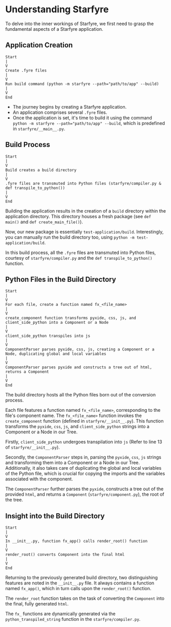 # Understanding Starfyre

To delve into the inner workings of Starfyre, we first need to grasp the fundamental aspects of a Starfyre application.

## Application Creation
```
Start
|
V
Create .fyre files
|
V
Run build command (python -m starfyre --path="path/to/app" --build)
|
V
End
```

- The journey begins by creating a Starfyre application.
- An application comprises several `.fyre` files.
- Once the application is set, it's time to build it using the command `python -m starfyre --path="path/to/app" --build`, which is predefined in `starfyre/__main__.py`.

## Build Process
```
Start
|
V
Build creates a build directory
|
V
.fyre files are transmuted into Python files (starfyre/compiler.py & def transpile_to_python())
|
V
End
```

Building the application results in the creation of a `build` directory within the application directory. This directory houses a fresh package (see `def main()` and `def create_main_file()`).

Now, our new package is essentially `test-application/build`. Interestingly, you can manually run the build directory too, using `python -m test-application/build`.

In this build process, all the `.fyre` files are transmuted into Python files, courtesy of `starfyre/compiler.py` and the `def transpile_to_python()` function.

## Python Files in the Build Directory
```
Start
|
V
For each file, create a function named fx_<file_name>
|
V
create_component function transforms pyxide, css, js, and client_side_python into a Component or a Node
|
V
client_side_python transpiles into js
|
V
ComponentParser parses pyxide, css, js, creating a Component or a Node, duplicating global and local variables
|
V
ComponentParser parses pyxide and constructs a tree out of html, returns a Component
|
V
End
```

The build directory hosts all the Python files born out of the conversion process.

Each file features a function named `fx_<file_name>`, corresponding to the file's component name. The `fx_<file_name>` function invokes the `create_component` function (defined in `starfyre/__init__.py`). This function transforms the `pyxide`, `css`, `js`, and `client_side_python` strings into a Component or a Node in our Tree.

Firstly, `client_side_python` undergoes transpilation into `js` (Refer to line 13 of `starfyre/__init__.py`).

Secondly, the `ComponentParser` steps in, parsing the `pyxide`, `css`, `js` strings and transforming them into a Component or a Node in our Tree. Additionally, it also takes care of duplicating the global and local variables of the Python file, which is crucial for copying the imports and the variables associated with the component.

The `ComponentParser` further parses the `pyxide`, constructs a tree out of the provided `html`, and returns a `Component` (`starfyre/component.py`), the root of the tree.

## Insight into the Build Directory
```
Start
|
V
In __init__.py, function fx_app() calls render_root() function
|
V
render_root() converts Component into the final html
|
V
End
```

Returning to the previously generated build directory, two distinguishing features are noted in the `__init__.py` file. It always contains a function named `fx_app()`, which in turn calls upon the `render_root()` function.

The `render_root` function takes on the task of converting the `Component` into the final, fully generated `html`.

The `fx_` functions are dynamically generated via the `python_transpiled_string` function in the `starfyre/compiler.py`.
